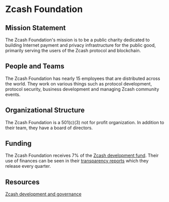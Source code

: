 # Zcash Foundation

## Mission Statement

The Zcash Foundation's mission is to be a public charity dedicated to building Internet payment and privacy infrastructure for the public good, primarily serving the users of the Zcash protocol and blockchain.

## People and Teams

The Zcash Foundation has nearly 15 employees that are distributed across the world. They work on various things such as protocol development, protocol security, business development and managing Zcash community events.

## Organizational Structure

The Zcash Foundation is a 501(c)(3) not for profit organization. In addition to their team, they have a board of directors.

## Funding

The Zcash Foundation receives 7% of the [Zcash development fund](https://zips.z.cash/zip-1014). Their use of finances can be seen in their [transparency reports](https://electriccoin.co/blog/ecc-transparency-report-for-q3-2021/) which they release every quarter.

## Resources

[Zcash development and governance](https://z.cash/zcash-development-and-governance/)
